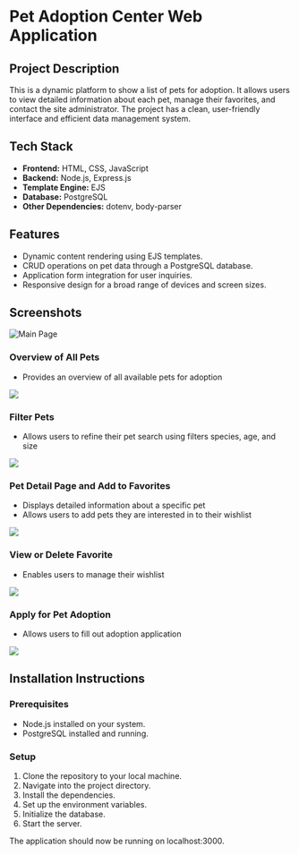 # Pet Adoption Center Web Application

## Project Description
This is a dynamic platform to show a list of pets for adoption. It allows users to view detailed information about each pet, manage their favorites, and contact the site administrator. The project has a clean, user-friendly interface and efficient data management system.

## Tech Stack
- **Frontend:** HTML, CSS, JavaScript
- **Backend:** Node.js, Express.js
- **Template Engine:** EJS
- **Database:** PostgreSQL
- **Other Dependencies:** dotenv, body-parser

## Features
- Dynamic content rendering using EJS templates.
- CRUD operations on pet data through a PostgreSQL database.
- Application form integration for user inquiries.
- Responsive design for a broad range of devices and screen sizes.


## Screenshots

![Main Page](https://imgur.com/QwdalWw.png)

### Overview of All Pets

- Provides an overview of all available pets for adoption

![](https://i.postimg.cc/WpZ1w2s0/overview.gif)

### Filter Pets

- Allows users to refine their pet search using filters species, age, and size

![](https://i.postimg.cc/sXQD8z7d/filter.gif)

### Pet Detail Page and Add to Favorites

- Displays detailed information about a specific pet
- Allows users to add pets they are interested in to their wishlist

![](https://i.postimg.cc/cCf1xcFF/specific.gif)

### View or Delete Favorite

- Enables users to manage their wishlist

![](https://i.postimg.cc/B6rQfzB8/fav.gif)

### Apply for Pet Adoption

- Allows users to fill out adoption application

![](https://i.postimg.cc/k555QK55/apply.gif)

## Installation Instructions

### Prerequisites
- Node.js installed on your system.
- PostgreSQL installed and running.

### Setup
1. Clone the repository to your local machine.
2. Navigate into the project directory.
3. Install the dependencies.
4. Set up the environment variables.
5. Initialize the database.
6. Start the server.

The application should now be running on localhost:3000.
